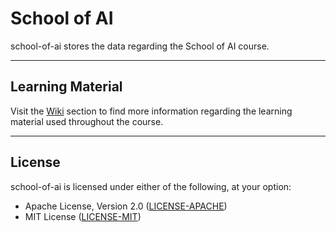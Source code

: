 # School of AI

school-of-ai stores the data regarding the School of AI course.

---

## Learning Material

Visit the [Wiki](https://github.com/GiorgiBeriashvili/school-of-ai/wiki "School of AI's wiki") section to find more information regarding the learning material used throughout the course.

---

## License

school-of-ai is licensed under either of the following, at your option:

* Apache License, Version 2.0 ([LICENSE-APACHE](https://github.com/GiorgiBeriashvili/school-of-ai/blob/master/LICENSE-APACHE "Copy of the Apache license (version 2.0)"))
* MIT License ([LICENSE-MIT](https://github.com/GiorgiBeriashvili/school-of-ai/blob/master/LICENSE-MIT "Copy of the MIT license"))
